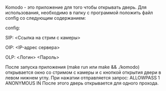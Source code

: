 Komodo - это приложение для того чтобы открывать дверь. Для использования, 
необходимо в папку с программой положить файл config со следующим содержанием:

config:

  SIP: <Ссылка на стрим с камеры>
  
  OIP: <IP-адрес сервера>
  
  OLP: <Логин> <Пароль>



После запуска приложения (make run или make && ./komodo) открывается окно со
стримом с камеры и с кнопкой открытия двери в левом нижнем углу. При нажатии
отправляется запрос:
ALLOWPASS 1 ANONYMOUS IN
После этого дверь открывается для одного прохода.
